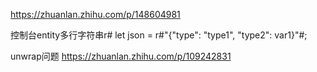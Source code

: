 https://zhuanlan.zhihu.com/p/148604981

控制台entity多行字符串r#
let json = r#"{"type": "type1", "type2": var1}"#;

unwrap问题
https://zhuanlan.zhihu.com/p/109242831

